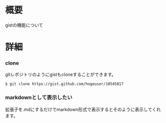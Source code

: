 # 概要
gistの機能について

# 詳細

### clone
gitレポジトリのようにgistもcloneすることができます。
```
$ git clone https://gist.github.com/hogeuser/10545817
```

### markdownとして表示したい
拡張子を.mdにするだけでmarkdown形式で表示するとそのように表示してくれます。

